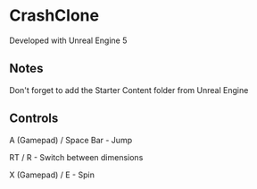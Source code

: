 # CrashClone

Developed with Unreal Engine 5

## Notes
Don't forget to add the Starter Content folder from Unreal Engine

## Controls

A (Gamepad) / Space Bar - Jump

RT / R - Switch between dimensions

X (Gamepad) / E - Spin

